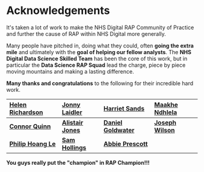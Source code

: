 # Acknowledgements
It's taken a lot of work to make the NHS Digital RAP Community of Practice and further the cause of RAP within NHS Digital more generally.

Many people have pitched in, doing what they could, often **going the extra mile** and ultimately with the **goal of helping our fellow analysts**.
The **NHS Digital Data Science Skilled Team** has been the core of this work, but in particular the **Data Science RAP Squad** lead the charge, piece by piece moving mountains and making a lasting difference.

**Many thanks and congratulations** to the following for their incredible hard work. 

| [Helen Richardson](https://github.com/helrich)|[Jonny Laidler](https://github.com/JonathanLaidler) |[Harriet Sands](https://github.com/harrietrs)  |  [Maakhe Ndhlela](https://github.com/maakhe)|
|:----------------------------------|:-----|:----|:---|
| __[Connor Quinn](https://github.com/connor1q)__|__[Alistair Jones](https://github.com/alistair-jones)__ |__[Daniel Goldwater](https://github.com/DanGoldwater1)__ | __[Joseph Wilson](https://github.com/josephwilson8-nhs)__|
| __[Philip Hoang Le](https://github.com/philip-le)__ |__[Sam Hollings](https://github.com/SamHollings)__ |__[Abbie Prescott](https://github.com/abbieprescott)__ | |

**You guys really put the "champion" in RAP Champion!!!**
